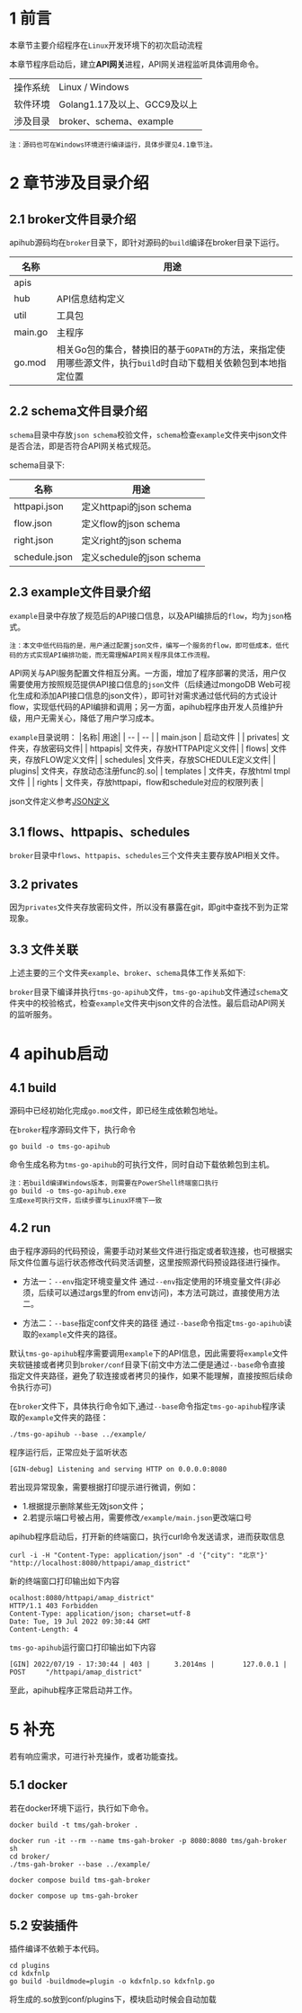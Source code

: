 # 1 前言
本章节主要介绍程序在`Linux`开发环境下的初次启动流程

本章节程序启动后，建立**API网关**进程，API网关进程监听具体调用命令。

|||
| -- | -- |
|操作系统|Linux / Windows|
|软件环境|Golang1.17及以上、GCC9及以上|
|涉及目录|broker、schema、example|

    注：源码也可在Windows环境进行编译运行，具体步骤见4.1章节注。

# 2 章节涉及目录介绍
## 2.1 broker文件目录介绍

apihub源码均在`broker`目录下，即针对源码的`build`编译在broker目录下运行。


|名称|用途|
| -- | -- |
|apis||
|hub|API信息结构定义|
|util|工具包|
|main.go|主程序|
|go.mod|相关Go包的集合，替换旧的基于`GOPATH`的方法，来指定使用哪些源文件，执行`build`时自动下载相关依赖包到本地指定位置|

## 2.2 schema文件目录介绍
`schema`目录中存放`json schema`校验文件，`schema`检查`example`文件夹中json文件是否合法，即是否符合API网关格式规范。

schema目录下:

| 名称| 用途|
| -- | -- |
| httpapi.json | 定义httpapi的json schema |
| flow.json | 定义flow的json schema |
| right.json | 定义right的json schema |
| schedule.json | 定义schedule的json schema |

## 2.3 example文件目录介绍

`example`目录中存放了规范后的API接口信息，以及API编排后的`flow`，均为`json`格式。

    注：本文中低代码指的是，用户通过配置json文件，编写一个服务的flow，即可低成本，低代码的方式实现API编排功能，而无需理解API网关程序具体工作流程。

API网关与API服务配置文件相互分离。一方面，增加了程序部署的灵活，用户仅需要使用方按照规范提供API接口信息的`json`文件（后续通过mongoDB Web可视化生成和添加API接口信息的json文件），即可针对需求通过低代码的方式设计flow，实现低代码的API编排和调用；另一方面，apihub程序由开发人员维护升级，用户无需关心，降低了用户学习成本。

`example`目录说明：
|名称| 用途|
| -- | -- |
| main.json | 启动文件 |
| privates| 文件夹，存放密码文件|
| httpapis| 文件夹，存放HTTPAPI定义文件|
| flows| 文件夹，存放FLOW定义文件|
| schedules| 文件夹，存放SCHEDULE定义文件|
| plugins| 文件夹，存放动态注册func的.so|
| templates | 文件夹，存放html tmpl文件 |
| rights | 文件夹，存放httpapi，flow和schedule对应的权限列表 |

json文件定义参考[JSON定义](https://github.com/jasony62/tms-go-apihub/blob/main/doc/cn/json.md)

## 3.1 flows、httpapis、schedules
`broker`目录中`flows`、`httpapis`、`schedules`三个文件夹主要存放API相关文件。

## 3.2 privates
因为`privates`文件夹存放密码文件，所以没有暴露在git，即git中查找不到为正常现象。

## 3.3 文件关联
上述主要的三个文件夹`example`、`broker`、`schema`具体工作关系如下:

`broker`目录下编译并执行`tms-go-apihub`文件，`tms-go-apihub`文件通过`schema`文件夹中的校验格式，检查`example`文件夹中json文件的合法性。最后启动API网关的监听服务。

# 4 apihub启动
## 4.1 build
源码中已经初始化完成`go.mod`文件，即已经生成依赖包地址。

在`broker`程序源码文件下，执行命令
```
go build -o tms-go-apihub
```
命令生成名称为`tms-go-apihub`的可执行文件，同时自动下载依赖包到主机。
    
    注：若build编译Windows版本，则需要在PowerShell终端窗口执行 
    go build -o tms-go-apihub.exe 
    生成exe可执行文件，后续步骤与Linux环境下一致
## 4.2 run
由于程序源码的代码预设，需要手动对某些文件进行指定或者软连接，也可根据实际文件位置与运行状态修改代码灵活调整，这里按照源代码预设路径进行操作。

* 方法一：`--env`指定环境变量文件
通过`--env`指定使用的环境变量文件(非必须，后续可以通过args里的from env访问)，本方法可跳过，直接使用方法二。

* 方法二：`--base`指定conf文件夹的路径
通过`--base`命令指定`tms-go-apihub`读取的`example`文件夹的路径。

默认`tms-go-apihub`程序需要调用`example`下的API信息，因此需要将`example`文件夹软链接或者拷贝到`broker/conf`目录下(前文中方法二便是通过`--base`命令直接指定文件夹路径，避免了软连接或者拷贝的操作，如果不能理解，直接按照后续命令执行亦可)

在`broker`文件下，具体执行命令如下,通过`--base`命令指定`tms-go-apihub`程序读取的`example`文件夹的路径：

```
./tms-go-apihub --base ../example/
```

程序运行后，正常应处于监听状态
```
[GIN-debug] Listening and serving HTTP on 0.0.0.0:8080
```

若出现异常现象，需要根据打印提示进行微调，例如：
* 1.根据提示删除某些无效json文件；
* 2.若提示端口号被占用，需要修改`/example/main.json`更改端口号

apihub程序启动后，打开新的终端窗口，执行curl命令发送请求，进而获取信息
```
curl -i -H "Content-Type: application/json" -d '{"city": "北京"}' "http://localhost:8080/httpapi/amap_district"
```
新的终端窗口打印输出如下内容
```
ocalhost:8080/httpapi/amap_district"
HTTP/1.1 403 Forbidden
Content-Type: application/json; charset=utf-8
Date: Tue, 19 Jul 2022 09:30:44 GMT
Content-Length: 4
```
`tms-go-apihub`运行窗口打印输出如下内容
```
[GIN] 2022/07/19 - 17:30:44 | 403 |      3.2014ms |       127.0.0.1 | POST     "/httpapi/amap_district"
```
至此，apihub程序正常启动并工作。
# 5 补充
若有响应需求，可进行补充操作，或者功能查找。
## 5.1 docker
若在docker环境下运行，执行如下命令。


```
docker build -t tms/gah-broker .
```

```
docker run -it --rm --name tms-gah-broker -p 8080:8080 tms/gah-broker sh
cd broker/
./tms-gah-broker --base ../example/
```

```
docker compose build tms-gah-broker
```

```
docker compose up tms-gah-broker
```

## 5.2 安装插件
插件编译不依赖于本代码。

```
cd plugins
cd kdxfnlp
go build -buildmode=plugin -o kdxfnlp.so kdxfnlp.go
```
将生成的.so放到conf/plugins下，模块启动时候会自动加载
